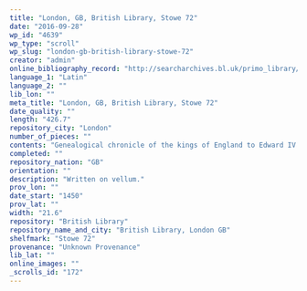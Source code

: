 ```yaml
---
title: "London, GB, British Library, Stowe 72"
date: "2016-09-28"
wp_id: "4639"
wp_type: "scroll"
wp_slug: "london-gb-british-library-stowe-72"
creator: "admin"
online_bibliography_record: "http://searcharchives.bl.uk/primo_library/libweb/action/display.do?tabs=detailsTab&ct=display&fn=search&doc=IAMS040-001952854&indx=1&recIds=IAMS040-001952854&recIdxs=0&elementId=0&renderMode=poppedOut&displayMode=full&frbrVersion=&dscnt=1&frbg=&scp.scps=scope%3A%28BL%29&tab=local&dstmp=1405132098461&srt=rank&mode=Basic&dum=true&vl(freeText0)=Stowe+72&vid=IAMS_VU2"
language_1: "Latin"
language_2: ""
lib_lon: ""
meta_title: "London, GB, British Library, Stowe 72"
date_quality: ""
length: "426.7"
repository_city: "London"
number_of_pieces: ""
contents: "Genealogical chronicle of the kings of England to Edward IV., tracing their descent from Adam through the Trojan kings with the genealogy of Christ in a parallel column. Begins: \"Veterum cronicoriim de successione regum anglie ordo hic insequitur.\" An English copy, slightly imperfect, is in Stowe 73, probably written by the same scribe."
completed: ""
repository_nation: "GB"
orientation: ""
description: "Written on vellum."
prov_lon: ""
date_start: "1450"
prov_lat: ""
width: "21.6"
repository: "British Library"
repository_name_and_city: "British Library, London GB"
shelfmark: "Stowe 72"
provenance: "Unknown Provenance"
lib_lat: ""
online_images: ""
_scrolls_id: "172"
---
```



